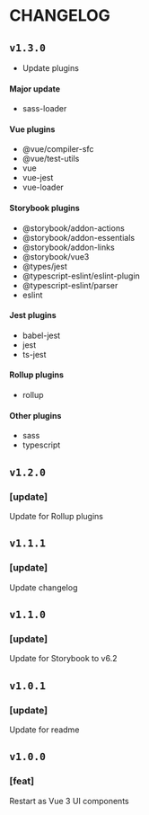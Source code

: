 # CHANGELOG

## `v1.3.0`
- Update plugins

#### Major update
- sass-loader

#### Vue plugins
- @vue/compiler-sfc
- @vue/test-utils
- vue
- vue-jest
- vue-loader

#### Storybook plugins
- @storybook/addon-actions
- @storybook/addon-essentials
- @storybook/addon-links
- @storybook/vue3
- @types/jest
- @typescript-eslint/eslint-plugin
- @typescript-eslint/parser
- eslint

#### Jest plugins
- babel-jest
- jest
- ts-jest

#### Rollup plugins
- rollup

#### Other plugins
- sass
- typescript

## `v1.2.0`

### [update]
Update for Rollup plugins

## `v1.1.1`

### [update]
Update changelog

## `v1.1.0`

### [update]
Update for Storybook to v6.2

## `v1.0.1`

### [update]
Update for readme

## `v1.0.0`

### [feat]
Restart as Vue 3 UI components
